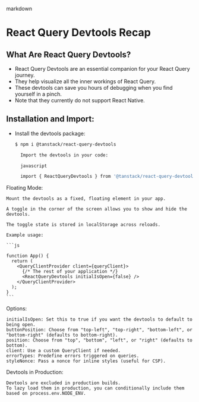 markdown

# React Query Devtools Recap

## What Are React Query Devtools?
- React Query Devtools are an essential companion for your React Query journey.
- They help visualize all the inner workings of React Query.
- These devtools can save you hours of debugging when you find yourself in a pinch.
- Note that they currently do not support React Native.

## Installation and Import:
- Install the devtools package:

  ```bash
  $ npm i @tanstack/react-query-devtools

    Import the devtools in your code:

    javascript

    import { ReactQueryDevtools } from '@tanstack/react-query-devtools';

Floating Mode:

    Mount the devtools as a fixed, floating element in your app.

    A toggle in the corner of the screen allows you to show and hide the devtools.

    The toggle state is stored in localStorage across reloads.

    Example usage:

    ```js

    function App() {
      return (
        <QueryClientProvider client={queryClient}>
          {/* The rest of your application */}
          <ReactQueryDevtools initialIsOpen={false} />
        </QueryClientProvider>
      );
    }
    ```

Options:

    initialIsOpen: Set this to true if you want the devtools to default to being open.
    buttonPosition: Choose from "top-left", "top-right", "bottom-left", or "bottom-right" (defaults to bottom-right).
    position: Choose from "top", "bottom", "left", or "right" (defaults to bottom).
    client: Use a custom QueryClient if needed.
    errorTypes: Predefine errors triggered on queries.
    styleNonce: Pass a nonce for inline styles (useful for CSP).

Devtools in Production:

    Devtools are excluded in production builds.
    To lazy load them in production, you can conditionally include them based on process.env.NODE_ENV.